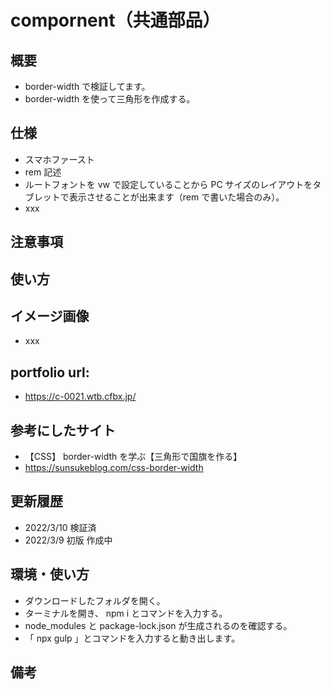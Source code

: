 # compornent（共通部品）

## 概要

- border-width で検証してます。
- border-width を使って三角形を作成する。

## 仕様

- スマホファースト
- rem 記述
- ルートフォントを vw で設定していることから PC サイズのレイアウトをタブレットで表示させることが出来ます（rem で書いた場合のみ）。
- xxx

## 注意事項

## 使い方

## イメージ画像

- xxx

## portfolio url:

- https://c-0021.wtb.cfbx.jp/

## 参考にしたサイト

- 【CSS】 border-width を学ぶ【三角形で国旗を作る】
- https://sunsukeblog.com/css-border-width

## 更新履歴

- 2022/3/10 検証済
- 2022/3/9 初版 作成中

## 環境・使い方

- ダウンロードしたフォルダを開く。
- ターミナルを開き、 npm i とコマンドを入力する。
- node_modules と package-lock.json が生成されるのを確認する。
- 「 npx gulp 」とコマンドを入力すると動き出します。

## 備考
